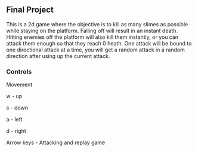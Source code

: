 ## Final Project
This is a 2d game where the objective is to kill as many slimes as possible while staying on the platform.
Falling off will result in an instant death.
Hitting enemies off the platform will also kill them instantly, or you can
attack them enough so that they reach 0 heath.
One attack will be bound to one directional attack at a time, you will get a random attack
in a random direction after using up the current attack.

### Controls
Movement

w - up

s - down

a - left

d - right

Arrow keys - Attacking and replay game

